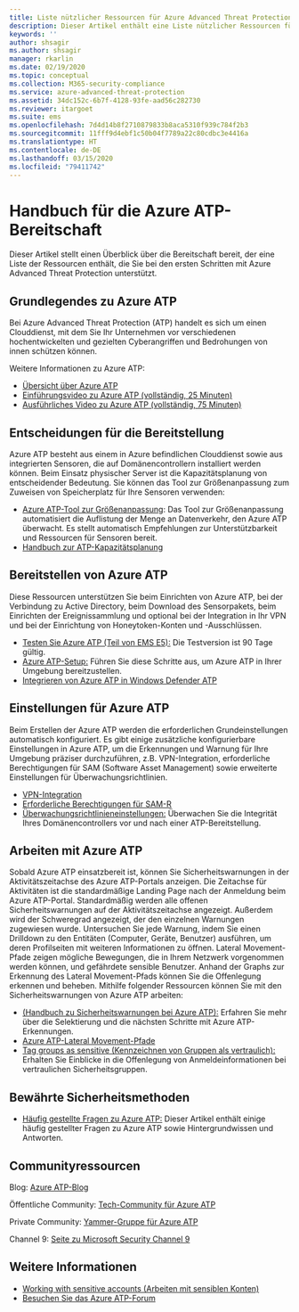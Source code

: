 ```yaml
---
title: Liste nützlicher Ressourcen für Azure Advanced Threat Protection
description: Dieser Artikel enthält eine Liste nützlicher Ressourcen für Azure ATP.
keywords: ''
author: shsagir
ms.author: shsagir
manager: rkarlin
ms.date: 02/19/2020
ms.topic: conceptual
ms.collection: M365-security-compliance
ms.service: azure-advanced-threat-protection
ms.assetid: 34dc152c-6b7f-4128-93fe-aad56c282730
ms.reviewer: itargoet
ms.suite: ems
ms.openlocfilehash: 7d4d14b8f2710879833b8aca5310f939c784f2b3
ms.sourcegitcommit: 11fff9d4ebf1c50b04f7789a22c80cdbc3e4416a
ms.translationtype: HT
ms.contentlocale: de-DE
ms.lasthandoff: 03/15/2020
ms.locfileid: "79411742"
---
```

# <a name="azure-atp-readiness-guide"></a>Handbuch für die Azure ATP-Bereitschaft

Dieser Artikel stellt einen Überblick über die Bereitschaft bereit, der eine Liste der Ressourcen enthält, die Sie bei den ersten Schritten mit Azure Advanced Threat Protection unterstützt.

## <a name="understanding-azure-atp"></a>Grundlegendes zu Azure ATP

Bei Azure Advanced Threat Protection (ATP) handelt es sich um einen Clouddienst, mit dem Sie Ihr Unternehmen vor verschiedenen hochentwickelten und gezielten Cyberangriffen und Bedrohungen von innen schützen können.

Weitere Informationen zu Azure ATP:

- [Übersicht über Azure ATP](what-is-atp.md)
- [Einführungsvideo zu Azure ATP (vollständig, 25 Minuten)](https://www.youtube.com/watch?v=EGY2m8yU_KE)
- [Ausführliches Video zu Azure ATP (vollständig, 75 Minuten)](https://www.youtube.com/watch?v=QXZIfH0wP3Q)

## <a name="deployment-decisions"></a>Entscheidungen für die Bereitstellung

Azure ATP besteht aus einem in Azure befindlichen Clouddienst sowie aus integrierten Sensoren, die auf Domänencontrollern installiert werden können. Beim Einsatz physischer Server ist die Kapazitätsplanung von entscheidender Bedeutung. Sie können das Tool zur Größenanpassung zum Zuweisen von Speicherplatz für Ihre Sensoren verwenden:

- [Azure ATP-Tool zur Größenanpassung](https://aka.ms/aatpsizingtool): Das Tool zur Größenanpassung automatisiert die Auflistung der Menge an Datenverkehr, den Azure ATP überwacht. Es stellt automatisch Empfehlungen zur Unterstützbarkeit und Ressourcen für Sensoren bereit.
- [Handbuch zur ATP-Kapazitätsplanung](atp-capacity-planning.md)

## <a name="deploy-azure-atp"></a>Bereitstellen von Azure ATP

Diese Ressourcen unterstützen Sie beim Einrichten von Azure ATP, bei der Verbindung zu Active Directory, beim Download des Sensorpakets, beim Einrichten der Ereignissammlung und optional bei der Integration in Ihr VPN und bei der Einrichtung von Honeytoken-Konten und -Ausschlüssen.

- [Testen Sie Azure ATP (Teil von EMS E5):](https://aka.ms/aatptrial) Die Testversion ist 90 Tage gültig.
- [Azure ATP-Setup:](install-atp-step1.md) Führen Sie diese Schritte aus, um Azure ATP in Ihrer Umgebung bereitzustellen.
- [Integrieren von Azure ATP in Windows Defender ATP](integrate-wd-atp.md)

## <a name="azure-atp-settings"></a>Einstellungen für Azure ATP

Beim Erstellen der Azure ATP werden die erforderlichen Grundeinstellungen automatisch konfiguriert. Es gibt einige zusätzliche konfigurierbare Einstellungen in Azure ATP, um die Erkennungen und Warnung für Ihre Umgebung präziser durchzuführen, z.B. VPN-Integration, erforderliche Berechtigungen für SAM (Software Asset Management) sowie erweiterte Einstellungen für Überwachungsrichtlinien.

- [VPN-Integration](install-atp-step6-vpn.md)
- [Erforderliche Berechtigungen für SAM-R](install-atp-step8-samr.md)
- [Überwachungsrichtlinieneinstellungen:](atp-advanced-audit-policy.md) Überwachen Sie die Integrität Ihres Domänencontrollers vor und nach einer ATP-Bereitstellung.

## <a name="work-with-azure-atp"></a>Arbeiten mit Azure ATP

Sobald Azure ATP einsatzbereit ist, können Sie Sicherheitswarnungen in der Aktivitätszeitachse des Azure ATP-Portals anzeigen. Die Zeitachse für Aktivitäten ist die standardmäßige Landing Page nach der Anmeldung beim Azure ATP-Portal. Standardmäßig werden alle offenen Sicherheitswarnungen auf der Aktivitätszeitachse angezeigt. Außerdem wird der Schweregrad angezeigt, der den einzelnen Warnungen zugewiesen wurde. Untersuchen Sie jede Warnung, indem Sie einen Drilldown zu den Entitäten (Computer, Geräte, Benutzer) ausführen, um deren Profilseiten mit weiteren Informationen zu öffnen. Lateral Movement-Pfade zeigen mögliche Bewegungen, die in Ihrem Netzwerk vorgenommen werden können, und gefährdete sensible Benutzer. Anhand der Graphs zur Erkennung des Lateral Movement-Pfads können Sie die Offenlegung erkennen und beheben. Mithilfe folgender Ressourcen können Sie mit den Sicherheitswarnungen von Azure ATP arbeiten:

- [ (Handbuch zu Sicherheitswarnungen bei Azure ATP):](suspicious-activity-guide.md) Erfahren Sie mehr über die Selektierung und die nächsten Schritte mit Azure ATP-Erkennungen.
- [Azure ATP-Lateral Movement-Pfade](use-case-lateral-movement-path.md)
- [Tag groups as sensitive (Kennzeichnen von Gruppen als vertraulich):](sensitive-accounts.md) Erhalten Sie Einblicke in die Offenlegung von Anmeldeinformationen bei vertraulichen Sicherheitsgruppen.

## <a name="security-best-practices"></a>Bewährte Sicherheitsmethoden

- [Häufig gestellte Fragen zu Azure ATP:](atp-technical-faq.md) Dieser Artikel enthält einige häufig gestellter Fragen zu Azure ATP sowie Hintergrundwissen und Antworten.

## <a name="community-resources"></a>Communityressourcen

Blog: [Azure ATP-Blog](https://aka.ms/aatpblog)

Öffentliche Community: [Tech-Community für Azure ATP](https://aka.ms/AatpCom)

Private Community: [Yammer-Gruppe für Azure ATP](https://www.yammer.com/azureadvisors/#/threads/inGroup?type=in_group&feedId=9386893&view=all)

Channel 9: [Seite zu Microsoft Security Channel 9](https://channel9.msdn.com/Shows/Microsoft-Security/)

## <a name="see-also"></a>Weitere Informationen

- [Working with sensitive accounts (Arbeiten mit sensiblen Konten)](sensitive-accounts.md)
- [Besuchen Sie das Azure ATP-Forum](https://aka.ms/azureatpcommunity)
